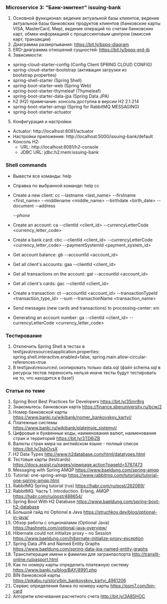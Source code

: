 ### Microservice 3: "Банк-эмитент" issuing-bank
1. Основной функционал: ведение актуальной базы клиентов, ведение актуальной базы банковских продуктов клиентов
   (банковские карты VISA, MasterCard, Мир), ведение операций по счетам банковских карт, обмен информацией с процессинговым
   центром (эмиссия карт, транзакции)
2. Диаграмма развертывания: https://bit.ly/bpps-diagram
3. ERD-диаграмма отношений сущностей: https://bit.ly/bpps-erd-ib
4. Зависимости:
  - spring-cloud-starter-config (Config Client SPRING CLOUD CONFIG)
  - spring-cloud-starter-bootstrap (активация загрузки из bootstrap.properties)
  - spring-shell-starter (Spring Shell)
  - spring-boot-starter-web (Spring Web)
  - spring-boot-starter-thymeleaf (Thymeleaf)
  - spring-boot-starter-data-jpa (Spring Data JPA)
  - h2 (H2) примечание: консоль доступна в версии H2 2.1.214
  - spring-boot-starter-amqp (Spring for RabbitMQ MESSAGING)
  - spring-boot-starter-actuator
5. Конфигурация и настройки:
  - Actuator: http://localhost:8081/actuator
  - Настройки приложения: http://localhost:5000/issuing-bank/default
  - Консоль H2:
    - URL: http://localhost:8081/h2-console
    - JDBC URL: jdbc:h2:mem:issuing-bank

### Shell commands
  - Вывести все команды: help
  - Справка по выбранной команде: help сс 

  - Create a new client: сс --lastname <last_name> --firstname <first_name> --middlename <middle_name> --birthdate <birth_date> --document <document> --address <address> --phone <phone>   
  - Create an account: ca --clientId <client_id> --currencyLetterCode <currency_letter_code>
  - Create a bank card: cbc --clientId <client_id> --currencyLetterCode <currency_letter_code> --paymentSystemId <payment_system_id> 
  - Get account balance: gb --accountId <account_id>
  - Get all client's accounts: gaa --clientId <client_id> 
  - Get all transactions on the account: gat --accountId <account_id>
  - Get all client's cards: gac --clientId <client_id>
  - Create a transaction: ct --accountId <account_id> --transactionTypeId <transaction_type_id> --sum <sum> --transactionName <transaction_name> 

  - Send messages (new cards and transactions) to processing-center: sm
  - Generating an account number: ga --clientId <client_id> --currencyLetterCode <currency_letter_code>

### Тестирование
1. Отключить Spring Shell в тестах в test\java\resources\application.properties: spring.shell.interactive.enabled=false, spring.main.allow-circular-references=true
2. В test\java\resources\ скопировать только data.sql (файл schema.sql в ресурсы тестов переносить нельзя иначе тесты будут тестировать не то, что находится в базе!)

### Статьи по теме
1. Spring Boot Best Practices for Developers https://bit.ly/3Smr8rg
2. Знакомьтесь: банковская карта https://finance.sberuniversity.ru/bcw/2
3. Номер банковской карты https://www.banki.ru/wikibank/nomer_bankovskoy_kartyi/
4. Платежные системы https://www.banki.ru/wikibank/platejnyie_sistemyi/
5. Цифровые и буквенные коды, наименования валют, наименования стран и территорий https://bit.ly/3TD6jZB
6. Валюты стран мира на английском языке - полный список https://bit.ly/3sbOvsX
7. H2 Data Types http://www.h2database.com/html/datatypes.html
8. Тестовые карты (testcards) https://docs.assist.ru/pages/viewpage.action?pageId=5767473
9. Messaging with Spring AMQP https://www.baeldung.com/spring-amqp
10. Tutorial: one-spring-amqp https://www.rabbitmq.com/tutorials/tutorial-one-spring-amqp.html
11. RabbitMQ Spring tutorial (rus) https://habr.com/ru/post/262069/
12. RabbitMQ. Часть 1. Introduction. Erlang, AMQP https://habr.com/ru/post/488654/
13. Spring Boot With H2 Database https://www.baeldung.com/spring-boot-h2-database
14. Большой гайд по Optional в Java https://struchkov.dev/blog/optional-in-java/
15. Обзор работы с опционалами (Optional Java) https://hashnets.com/optional-java-overview/
16. Hibernate could not initialize proxy – no Session https://www.baeldung.com/hibernate-initialize-proxy-exception
17. Spring Data JPA and Named Entity Graphs https://www.baeldung.com/spring-data-jpa-named-entity-graphs
18. Транслитерация имени и фамилии для загранпаспорта http://translit-online.ru/pasport.html
19. Как по номеру карты определить платежную систему https://www.banki.ru/blog/BAY/8991.php
20. BIN банковской карты https://pikabu.ru/story/bin_bankovskoy_kartyi_4961206
21. Сервис определения банка по номеру карты https://psm7.com/bin-card
22. Алгоритм ключевания расчетного счета http://bit.ly/3A8SHOC